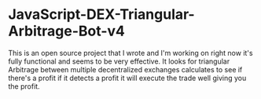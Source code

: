 # JavaScript-DEX-Triangular-Arbitrage-Bot-v4
This is an open source project that I wrote and I'm working on right now it's fully functional and seems to be very effective. It looks for triangular Arbitrage between multiple decentralized exchanges calculates to see if there's a profit if it detects a profit it will execute the trade well giving you the profit.

